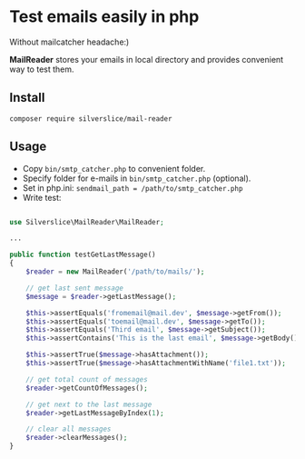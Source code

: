 Test emails easily in php
============================================================

Without mailcatcher headache:)

**MailReader** stores your emails in local directory and provides convenient way to test them.

## Install

`composer require silverslice/mail-reader`

## Usage

- Copy `bin/smtp_catcher.php` to convenient folder.
- Specify folder for e-mails in `bin/smtp_catcher.php` (optional).
- Set in php.ini: `sendmail_path = /path/to/smtp_catcher.php`
- Write test:

```php

use Silverslice\MailReader\MailReader;

...

public function testGetLastMessage()
{
    $reader = new MailReader('/path/to/mails/');

    // get last sent message
    $message = $reader->getLastMessage();

    $this->assertEquals('fromemail@mail.dev', $message->getFrom());
    $this->assertEquals('toemail@mail.dev', $message->getTo());
    $this->assertEquals('Third email', $message->getSubject());
    $this->assertContains('This is the last email', $message->getBody());

    $this->assertTrue($message->hasAttachment());
    $this->assertTrue($message->hasAttachmentWithName('file1.txt'));

    // get total count of messages
    $reader->getCountOfMessages();

    // get next to the last message
    $reader->getLastMessageByIndex(1);

    // clear all messages
    $reader->clearMessages();
}
```